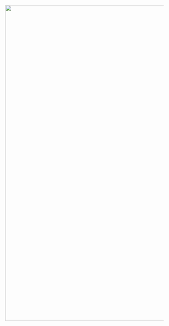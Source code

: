 <a href="http://www.pagano.dev" target="_blank"><img align="center" src="./ocean.jpg" width="1000" /></a>
